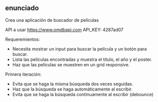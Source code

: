 ## enunciado
Crea una aplicación de buscador de películas

API a usar
https://www.omdbapi.com
API_KEY: 4287ad07

Requeremientos:
- Necesita mostrar un input para buscar la película y un botón para buscar.
- Lista las películas encontradas y muestra el título, el año y el poster.
- Haz que las películas se muestren en un grid responsive.

Primera iteración:
- Evita que se haga la misma búsqueda dos veces seguidas. 
- Haz que la búsqueda se haga automáticamente al escribir.
- Evita que se haga la búsqueda continuamente al escribir (debounce)